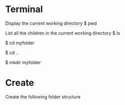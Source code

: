 # Terminal

Display the current working directory
$ pwd

List all the children in the current working directory
$ ls

$ cd myfolder

$ cd ..

$ mkdir myfolder

# Create

Create the following folder structure

